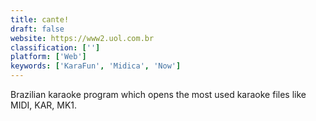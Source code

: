 ```yaml
---
title: cante!
draft: false 
website: https://www2.uol.com.br
classification: ['']
platform: ['Web']
keywords: ['KaraFun', 'Midica', 'Now']
---
```

Brazilian karaoke program which opens the most used karaoke files like MIDI, KAR, MK1.